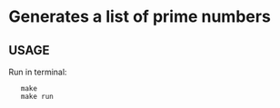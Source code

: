 Generates a list of prime numbers
=================================

USAGE
-----
Run in terminal:
```shell
   make
   make run
```
